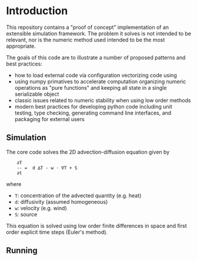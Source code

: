 # Introduction

This repository contains a "proof of concept" implementation of an extensible
simulation framework.  The problem it solves is not intended to be relevant,
nor is the numeric method used intended to be the most appropriate.

The goals of this code are to illustrate a number of proposed patterns
and best practices:
* how to load external code via configuration vectorizing code using
* using numpy primatives to accelerate computation organizing numeric operations as
  "pure functions" and keeping all state in a single serializable object
* classic issues related to numeric stability when using low order methods
* modern best practices for developing python code including unit testing,
  type checking, generating command line interfaces, and packaging for external
  users

## Simulation

The core code solves the 2D advection-diffusion equation given by 
```
    ∂T
    -- =  d ∆T - w ⋅ ∇T + S
    ∂t
```
where
* `T`: concentration of the advected quantity (e.g. heat)
* `d`: diffusivity (assumed homogeneous)
* `w`: velocity (e.g. wind)
* `S`: source

This equation is solved using low order finite differences in space and first
order explicit time steps (Euler's method).

## Running
